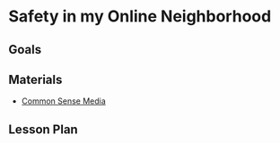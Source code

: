 # Safety in my Online Neighborhood

## Goals

## Materials

* [Common Sense Media](https://www.commonsense.org/education/digital-citizenship/lesson/safety-in-my-online-neighborhood)

## Lesson Plan
